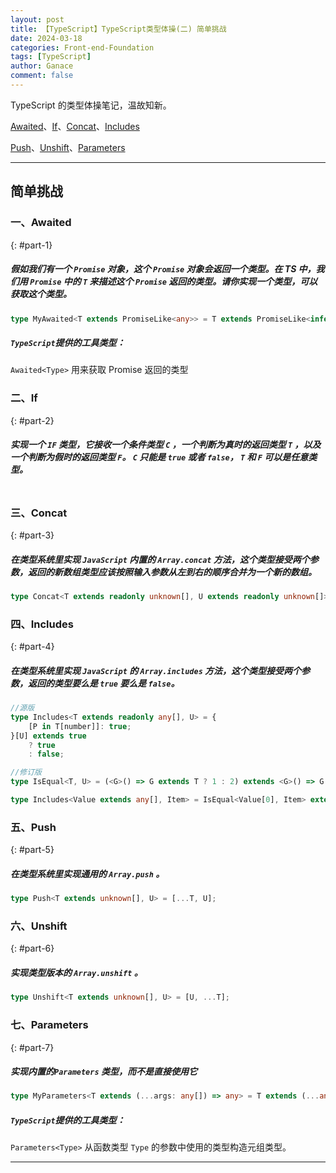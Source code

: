```yaml
---
layout: post
title: 【TypeScript】TypeScript类型体操(二) 简单挑战
date: 2024-03-18
categories: Front-end-Foundation
tags: [TypeScript]
author: Ganace
comment: false
---
```


TypeScript 的类型体操笔记，温故知新。

[Awaited](#part-1)、[If](#part-2)、[Concat](#part-3)、[Includes](#part-4)

[Push](#part-5)、[Unshift](#part-6)、[Parameters](#part-7)

---

## 简单挑战

### 一、Awaited

{: #part-1}

##### 假如我们有一个 `Promise` 对象，这个 `Promise` 对象会返回一个类型。在 TS 中，我们用 `Promise` 中的 `T` 来描述这个 `Promise` 返回的类型。请你实现一个类型，可以获取这个类型。

```ts
type MyAwaited<T extends PromiseLike<any>> = T extends PromiseLike<infer U> ? (U extends PromiseLike<any> ? MyAwaited<U> : U) : never;
```

##### `TypeScript`提供的工具类型：

`Awaited<Type>` 用来获取 Promise 返回的类型

### 二、If

{: #part-2}

##### 实现一个 `IF` 类型，它接收一个条件类型 `C` ，一个判断为真时的返回类型 `T` ，以及一个判断为假时的返回类型 `F`。 `C` 只能是 `true` 或者 `false`， `T` 和 `F` 可以是任意类型。

```ts

```

### 三、Concat

{: #part-3}

##### 在类型系统里实现 `JavaScript` 内置的 `Array.concat` 方法，这个类型接受两个参数，返回的新数组类型应该按照输入参数从左到右的顺序合并为一个新的数组。

```ts
type Concat<T extends readonly unknown[], U extends readonly unknown[]> = [...T, ...U];
```

### 四、Includes

{: #part-4}

##### 在类型系统里实现 `JavaScript` 的 `Array.includes` 方法，这个类型接受两个参数，返回的类型要么是 `true` 要么是 `false`。

```ts
//源版
type Includes<T extends readonly any[], U> = {
    [P in T[number]]: true;
}[U] extends true
    ? true
    : false;
```

```ts
//修订版
type IsEqual<T, U> = (<G>() => G extends T ? 1 : 2) extends <G>() => G extends U ? 1 : 2 ? true : false;

type Includes<Value extends any[], Item> = IsEqual<Value[0], Item> extends true ? true : Value extends [Value[0], ...infer rest] ? Includes<rest, Item> : false;
```

### 五、Push

{: #part-5}

##### 在类型系统里实现通用的 `Array.push` 。

```ts
type Push<T extends unknown[], U> = [...T, U];
```

### 六、Unshift

{: #part-6}

##### 实现类型版本的 `Array.unshift` 。

```ts
type Unshift<T extends unknown[], U> = [U, ...T];
```

### 七、Parameters

{: #part-7}

##### 实现内置的`Parameters` 类型，而不是直接使用它

```ts
type MyParameters<T extends (...args: any[]) => any> = T extends (...any: infer S) => any ? S : any;
```

##### `TypeScript`提供的工具类型：

`Parameters<Type>` 从函数类型 `Type` 的参数中使用的类型构造元组类型。

---
